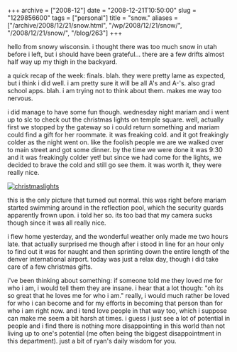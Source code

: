 +++
archive = ["2008-12"]
date = "2008-12-21T10:50:00"
slug = "1229856600"
tags = ["personal"]
title = "snow."
aliases = ["/archive/2008/12/21/snow.html", "/wp/2008/12/21/snow/", "/2008/12/21/snow/", "/blog/263"]
+++

hello from snowy wisconsin. i thought there was too much snow in utah
before i left, but i should have been grateful... there are a few drifts
almost half way up my thigh in the backyard.

a quick recap of the week: finals. blah. they were pretty lame as
expected, but i think i did well. i am pretty sure it will be all A's and
A-'s. also grad school apps. blah. i am trying not to think about them.
makes me way too nervous.

i did manage to have some fun though. wednesday night mariam and i went up
to slc to check out the christmas lights on temple square. well, actually
first we stopped by the gateway so i could return something and mariam
could find a gift for her roommate. it was freaking cold. and it got
freakingly colder as the night went on. like the foolish people we are we
walked over to main street and got some dinner. by the time we were done
it was 9:30 and it was freakingly colder yet! but since we had come for
the lights, we decided to brave the cold and still go see them. it was
worth it, they were really nice.

[![christmaslights][1]][2]

this is the only picture that turned out normal. this was right before
mariam started swimming around in the reflection pool, which the security
guards apparently frown upon. i told her so. its too bad that my camera
sucks though since it was all really nice.

i flew home yesterday, and the wonderful weather only made me two hours
late. that actually surprised me though after i stood in line for an hour
only to find out it was for naught and then sprinting down the entire
length of the denver international airport. today was just a relax day,
though i did take care of a few christmas gifts.

i've been thinking about something: if someone told me they loved me for
who i am, i would tell them they are insane. i hear that a lot though: "oh
its so great that he loves me for who i am." really, i would much rather
be loved for who i can become and for my efforts in becoming that person
than for who i am right now. and i tend love people in that way too, which
i suppose can make me seem a bit harsh at times. i guess i just see a lot
of potential in people and i find there is nothing more disappointing in
this world than not living up to one's potential (me often being the
biggest disappointment in this department). just a bit of ryan's daily
wisdom for you.

[1]: http://farm4.static.flickr.com/3268/3129011485_d47f5bf6e9.jpg
[2]: http://www.flickr.com/photos/28471535@N02/3129011485/ (christmaslights by rjbismark90, on Flickr)

